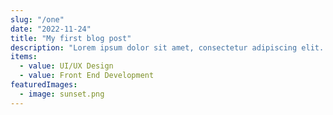 ```yaml
---
slug: "/one"
date: "2022-11-24"
title: "My first blog post"
description: "Lorem ipsum dolor sit amet, consectetur adipiscing elit. Duis finibus mauris elit, a accumsan dolor cursus quis. Cras quis justo nec nibh hendrerit tempus a id ante. Nam lectus augue, ultricies sit amet velit quis, gravida tincidunt orci."
items:
  - value: UI/UX Design
  - value: Front End Development
featuredImages:
  - image: sunset.png
---
```

